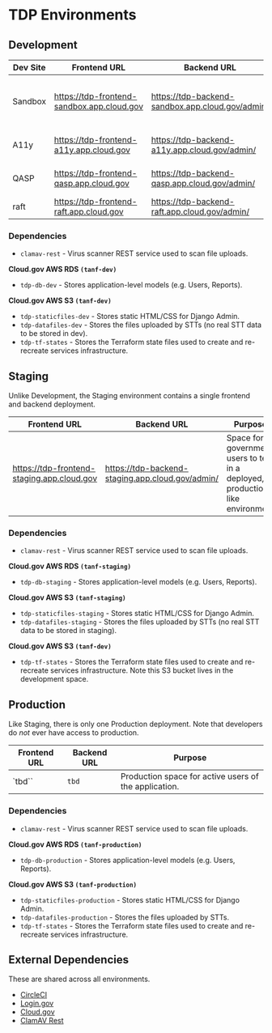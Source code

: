 # TDP Environments

## Development

| Dev Site | Frontend URL | Backend URL | Purpose |
| -------- | -------- | -------- | -------- |
| Sandbox     | https://tdp-frontend-sandbox.app.cloud.gov | https://tdp-backend-sandbox.app.cloud.gov/admin/     | Space for devs to test in a deployed environment 
| A11y | https://tdp-frontend-a11y.app.cloud.gov | https://tdp-backend-a11y.app.cloud.gov/admin/ | Space for accessibility testing |
| QASP | https://tdp-frontend-qasp.app.cloud.gov | https://tdp-backend-qasp.app.cloud.gov/admin/ | Space for QASP review |
| raft | https://tdp-frontend-raft.app.cloud.gov | https://tdp-backend-raft.app.cloud.gov/admin/ | Space for raft review |

### Dependencies 

- `clamav-rest` - Virus scanner REST service used to scan file uploads. 

**Cloud.gov AWS RDS `(tanf-dev)`**
- `tdp-db-dev` - Stores application-level models (e.g. Users, Reports).
  
**Cloud.gov AWS S3 `(tanf-dev)`**
- `tdp-staticfiles-dev` - Stores static HTML/CSS for Django Admin.
- `tdp-datafiles-dev` - Stores the files uploaded by STTs (no real STT data to be stored in dev).
- `tdp-tf-states` - Stores the Terraform state files used to create and re-recreate services infrastructure.

## Staging

Unlike Development, the Staging environment contains a single frontend and backend deployment.

| Frontend URL | Backend URL | Purpose |
| -------- | -------- | -------- |
| https://tdp-frontend-staging.app.cloud.gov | https://tdp-backend-staging.app.cloud.gov/admin/     | Space for government users to test in a deployed, production-like environment    |

### Dependencies 

- `clamav-rest` - Virus scanner REST service used to scan file uploads. 

**Cloud.gov AWS RDS `(tanf-staging)`**
- `tdp-db-staging` - Stores application-level models (e.g. Users, Reports).
  
**Cloud.gov AWS S3 `(tanf-staging)`**
- `tdp-staticfiles-staging` - Stores static HTML/CSS for Django Admin.
- `tdp-datafiles-staging` - Stores the files uploaded by STTs (no real STT data to be stored in staging).
  
**Cloud.gov AWS S3 `(tanf-dev)`**
- `tdp-tf-states` - Stores the Terraform state files used to create and re-recreate services infrastructure. Note this S3 bucket lives in the development space.

## Production

Like Staging, there is only one Production deployment. Note that developers do *not* ever have access to production.

| Frontend URL | Backend URL | Purpose |
| -------- | -------- | -------- |
| `tbd`` | `tbd`     | Production space for active users of the application.    |

### Dependencies 

- `clamav-rest` - Virus scanner REST service used to scan file uploads. 

**Cloud.gov AWS RDS `(tanf-production)`**
- `tdp-db-production` - Stores application-level models (e.g. Users, Reports).
  
**Cloud.gov AWS S3 `(tanf-production)`**
- `tdp-staticfiles-production` - Stores static HTML/CSS for Django Admin.
- `tdp-datafiles-production` - Stores the files uploaded by STTs.
- `tdp-tf-states` - Stores the Terraform state files used to create and re-recreate services infrastructure.

## External Dependencies

These are shared across all environments.

- [CircleCI](https://circleci.com/)
- [Login.gov](https://login.gov/)
- [Cloud.gov](https://cloud.gov/)
- [ClamAV Rest](https://registry.hub.docker.com/r/rafttech/clamav-rest)

